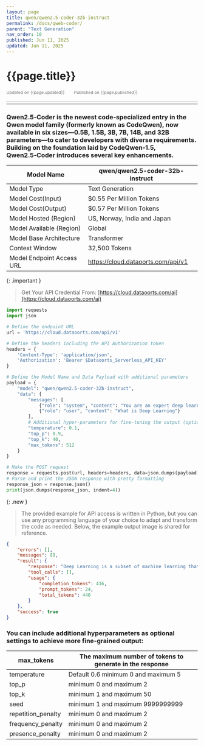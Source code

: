 ```yaml
---
layout: page
title: qwen/qwen2.5-coder-32b-instruct
permalink: /docs/qweb-coder/
parent: "Text Generation"
nav_order: 10
published: Jun 11, 2025
updated: Jun 11, 2025
---
```


# {{page.title}}

<div style="font-size:0.78em;color: #797878; margin-bottom:1.5em;">
     <span>Updated on {{page.updated}}</span>
    <span style="margin-left:2em;">Published on {{page.published}}</span>
</div>

<hr style="border:none;height:3px;background-color:#e0e0e0;margin:0;">
<hr style="border:none;height:3px;background-color:#bebebe;margin-top:0.2em;margin-bottom:1.5em;">

### Qwen2.5‑Coder is the newest code‑specialized entry in the Qwen model family (formerly known as CodeQwen), now available in six sizes—0.5B, 1.5B, 3B, 7B, 14B, and 32B parameters—to cater to developers with diverse requirements. Building on the foundation laid by CodeQwen‑1.5, Qwen2.5‑Coder introduces several key enhancements.


| Model Name                |qwen/qwen2.5-coder-32b-instruct          |
|---------------------------|-----------------------------------------|
| Model Type                |    Text  Generation                     |
| Model Cost(Input)         | $0.55 Per Million Tokens                |
| Model Cost(Output)        | $0.57 Per Million Tokens                |
| Model Hosted (Region)     | US, Norway, India and Japan             |
| Model Available (Region)  | Global                                  |
| Model Base Architecture   | Transformer                             |
| Context Window            | 32,500 Tokens                           |
| Model Endpoint Access URL | https://cloud.dataoorts.com/api/v1      |


{: .important }
> Get Your API Credential From: [https://cloud.dataoorts.com/ai](https://cloud.dataoorts.com/ai)

```python
import requests
import json

# Define the endpoint URL
url = 'https://cloud.dataoorts.com/api/v1'

# Define the headers including the API Authorization token
headers = {
    'Content-Type': 'application/json',
    'Authorization': 'Bearer $Dataoorts_Serverless_API_KEY'
}

# Define the Model Name and Data Payload with additional parameters
payload = {
    "model": "qwen/qwen2.5-coder-32b-instruct",
    "data": {
        "messages": [
            {"role": "system", "content": "You are an expert deep learning engineer"},
            {"role": "user", "content": "What is Deep Learning"}
        ],
        # Additional hyper-parameters for fine-tuning the output (optional):
        "temperature": 0.1,
        "top_p": 0.9,
        "top_k": 40,
        "max_tokens": 512
    }
}

# Make the POST request
response = requests.post(url, headers=headers, data=json.dumps(payload))
# Parse and print the JSON response with pretty formatting
response_json = response.json()
print(json.dumps(response_json, indent=4))
```

{: .new }
> The provided example for API access is written in Python, but you can use any programming language of your choice to adapt and transform the code as needed. Below, the example output image is shared for reference.


```json
{
    "errors": [],
    "messages": [],
    "result": {
        "response": "Deep Learning is a subset of machine learning that is inspired by the structure and function of the human brain, particularly the way neurons connect and learn from data. It involves the use of neural networks with many layers (hence \"deep\") to model and solve complex problems. Here are some key aspects of deep learning:\n\n1. **Neural Networks**: At the core of deep learning are artificial neural networks (ANNs), which are composed of layers of interconnected nodes or \"neurons.\" Each neuron receives input, processes it, and passes it on to the next layer.\n\n2. **Layers**: Deep learning models typically have multiple layers, including input layers, hidden layers, and output layers. The hidden layers are where the model learns to extract features from the input data.\n\n3. **Training**: Deep learning models are trained on large datasets using algorithms like backpropagation and gradient descent. During training, the model adjusts the weights of the connections between neurons to minimize the difference between its predictions and the actual outcomes.\n\n4. **Feature Learning**: One of the key advantages of deep learning is its ability to automatically learn features from raw data. This is particularly useful in domains like image and speech recognition, where manual feature extraction can be challenging.\n\n5. **Applications**: Deep learning has a wide range of applications, including image and video recognition, natural language processing, speech recognition, autonomous vehicles, and more.\n\n6. **Challenges**: Despite its successes, deep learning also faces challenges, such as the need for large amounts of data, high computational resources, and the difficulty of interpreting the decisions made by complex models (often referred to as the \"black box\" problem).\n\n7. **Frameworks**: Popular deep learning frameworks include TensorFlow, PyTorch, Keras, and Caffe, which provide tools and libraries to build, train, and deploy deep learning models efficiently.\n\nIn summary, deep learning is a powerful tool for solving complex problems by learning from data, and it has revolutionized many fields by enabling machines to perform tasks that were previously thought to be too complex for automation.",
        "tool_calls": [],
        "usage": {
            "completion_tokens": 416,
            "prompt_tokens": 24,
            "total_tokens": 440
        }
    },
    "success": true
}
```

### You can include additional hyperparameters as optional settings to achieve more fine-grained output:

| max_tokens             | The maximum number of tokens to generate in the response |
|------------------------|----------------------------------------------------------|
| temperature            | Default 0.6 minimum 0 and maximum 5                      |
| top_p                  | minimum 0 and maximum 2                                  |
| top_k                  | minimum 1 and maximum 50                                 |
| seed                   |  minimum 1 and maximum 9999999999                        |
| repetition_penalty     | minimum 0 and maximum 2                                  |
| frequency_penalty      | minimum 0 and maximum 2                                  |
| presence_penalty       |minimum 0 and maximum 2                                   |